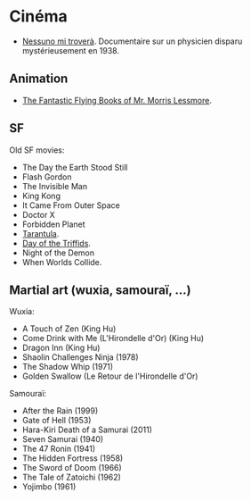 # Cinéma

 * [Nessuno mi troverà](http://www.comingsoon.it/film/nessuno-mi-trovera/53224/scheda/). Documentaire sur un physicien disparu mystérieusement en 1938.

## Animation

 * [The Fantastic Flying Books of Mr. Morris Lessmore](https://m.youtube.com/watch?feature=youtu.be&v=Ad3CMri3hOs).

## SF

Old SF movies:
 * The Day the Earth Stood Still
 * Flash Gordon
 * The Invisible Man
 * King Kong
 * It Came From Outer Space
 * Doctor X
 * Forbidden Planet
 * [Tarantula](https://archive.org/details/PhantasmagoriaTheater-Tarantula1955871).
 * [Day of the Triffids](https://archive.org/details/TheDayOfTheTriffids).
 * Night of the Demon
 * When Worlds Collide.

## Martial art (wuxia, samouraï, ...)

Wuxia:
 * A Touch of Zen                           (King Hu)
 * Come Drink with Me (L'Hirondelle d'Or)   (King Hu)
 * Dragon Inn                               (King Hu)
 * Shaolin Challenges Ninja (1978)
 * The Shadow Whip (1971)
 * Golden Swallow (Le Retour de l'Hirondelle d'Or)

Samouraï:
 * After the Rain (1999)
 * Gate of Hell (1953)
 * Hara-Kiri Death of a Samurai (2011)
 * Seven Samurai (1940)
 * The 47 Ronin (1941)
 * The Hidden Fortress (1958)
 * The Sword of Doom (1966)
 * The Tale of Zatoichi (1962)
 * Yojimbo (1961)
